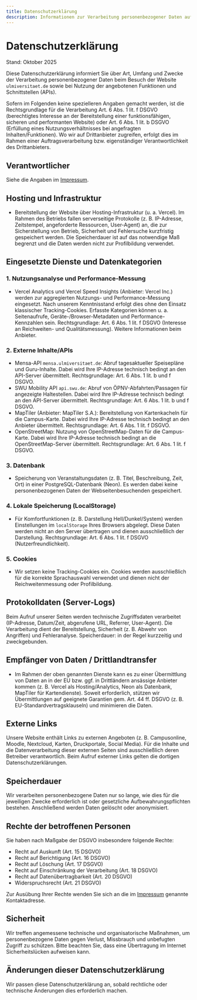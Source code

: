 ```yaml
---
title: Datenschutzerklärung
description: Informationen zur Verarbeitung personenbezogener Daten auf der Website Ulmiversität
---
```


# Datenschutzerklärung

Stand: Oktober 2025

Diese Datenschutzerklärung informiert Sie über Art, Umfang und Zwecke der Verarbeitung personenbezogener Daten beim Besuch der Website `ulmiversitaet.de` sowie bei Nutzung der angebotenen Funktionen und Schnittstellen (APIs).

Sofern im Folgenden keine spezielleren Angaben gemacht werden, ist die Rechtsgrundlage für die Verarbeitung Art. 6 Abs. 1 lit. f DSGVO (berechtigtes Interesse an der Bereitstellung einer funktionsfähigen, sicheren und performanten Website) oder Art. 6 Abs. 1 lit. b DSGVO (Erfüllung eines Nutzungsverhältnisses bei angefragten Inhalten/Funktionen). Wo wir auf Drittanbieter zugreifen, erfolgt dies im Rahmen einer Auftragsverarbeitung bzw. eigenständiger Verantwortlichkeit des Drittanbieters.

## Verantwortlicher

Siehe die Angaben im [Impressum](/impressum).

## Hosting und Infrastruktur

- Bereitstellung der Website über Hosting-Infrastruktur (u. a. Vercel). Im Rahmen des Betriebs fallen serverseitige Protokolle (z. B. IP-Adresse, Zeitstempel, angeforderte Ressourcen, User-Agent) an, die zur Sicherstellung von Betrieb, Sicherheit und Fehlersuche kurzfristig gespeichert werden. Die Speicherdauer ist auf das notwendige Maß begrenzt und die Daten werden nicht zur Profilbildung verwendet.

## Eingesetzte Dienste und Datenkategorien

### 1. Nutzungsanalyse und Performance-Messung

- Vercel Analytics und Vercel Speed Insights (Anbieter: Vercel Inc.) werden zur aggregierten Nutzungs- und Performance-Messung eingesetzt. Nach unserem Kenntnisstand erfolgt dies ohne den Einsatz klassischer Tracking-Cookies. Erfasste Kategorien können u. a. Seitenaufrufe, Geräte-/Browser-Metadaten und Performance-Kennzahlen sein. Rechtsgrundlage: Art. 6 Abs. 1 lit. f DSGVO (Interesse an Reichweiten- und Qualitätsmessung). Weitere Informationen beim Anbieter.

### 2. Externe Inhalte/APIs

- Mensa-API `mensa.ulmiversitaet.de`: Abruf tagesaktueller Speisepläne und Guru-Inhalte. Dabei wird Ihre IP-Adresse technisch bedingt an den API-Server übermittelt. Rechtsgrundlage: Art. 6 Abs. 1 lit. b und f DSGVO.
- SWU Mobility API `api.swu.de`: Abruf von ÖPNV-Abfahrten/Passagen für angezeigte Haltestellen. Dabei wird Ihre IP-Adresse technisch bedingt an den API-Server übermittelt. Rechtsgrundlage: Art. 6 Abs. 1 lit. b und f DSGVO.
- MapTiler (Anbieter: MapTiler S.A.): Bereitstellung von Kartenkacheln für die Campus-Karte. Dabei wird Ihre IP-Adresse technisch bedingt an den Anbieter übermittelt. Rechtsgrundlage: Art. 6 Abs. 1 lit. f DSGVO.
- OpenStreetMap: Nutzung von OpenStreetMap-Daten für die Campus-Karte. Dabei wird Ihre IP-Adresse technisch bedingt an die OpenStreetMap-Server übermittelt. Rechtsgrundlage: Art. 6 Abs. 1 lit. f DSGVO.

### 3. Datenbank

- Speicherung von Veranstaltungsdaten (z. B. Titel, Beschreibung, Zeit, Ort) in einer PostgreSQL-Datenbank (Neon). Es werden dabei keine personenbezogenen Daten der Webseitenbesuchenden gespeichert.

### 4. Lokale Speicherung (LocalStorage)

- Für Komfortfunktionen (z. B. Darstellung Hell/Dunkel/System) werden Einstellungen im `localStorage` Ihres Browsers abgelegt. Diese Daten werden nicht an den Server übertragen und dienen ausschließlich der Darstellung. Rechtsgrundlage: Art. 6 Abs. 1 lit. f DSGVO (Nutzerfreundlichkeit).

### 5. Cookies

- Wir setzen keine Tracking-Cookies ein. Cookies werden ausschließlich für die korrekte Sprachauswahl verwendet und dienen nicht der Reichweitenmessung oder Profilbildung.

## Protokolldaten (Server-Logs)

Beim Aufruf unserer Seiten werden technische Zugriffsdaten verarbeitet (IP-Adresse, Datum/Zeit, abgerufene URL, Referrer, User-Agent). Die Verarbeitung dient der Bereitstellung, Sicherheit (z. B. Abwehr von Angriffen) und Fehleranalyse. Speicherdauer: in der Regel kurzzeitig und zweckgebunden.

## Empfänger von Daten / Drittlandtransfer

- Im Rahmen der oben genannten Dienste kann es zu einer Übermittlung von Daten an in der EU bzw. ggf. in Drittländern ansässige Anbieter kommen (z. B. Vercel als Hosting/Analytics, Neon als Datenbank, MapTiler für Kartendienste). Soweit erforderlich, stützen wir Übermittlungen auf geeignete Garantien gem. Art. 44 ff. DSGVO (z. B. EU-Standardvertragsklauseln) und minimieren die Daten.

## Externe Links

Unsere Website enthält Links zu externen Angeboten (z. B. Campusonline, Moodle, Nextcloud, Karten, Druckportale, Social Media). Für die Inhalte und die Datenverarbeitung dieser externen Seiten sind ausschließlich deren Betreiber verantwortlich. Beim Aufruf externer Links gelten die dortigen Datenschutzerklärungen.

## Speicherdauer

Wir verarbeiten personenbezogene Daten nur so lange, wie dies für die jeweiligen Zwecke erforderlich ist oder gesetzliche Aufbewahrungspflichten bestehen. Anschließend werden Daten gelöscht oder anonymisiert.

## Rechte der betroffenen Personen

Sie haben nach Maßgabe der DSGVO insbesondere folgende Rechte:

- Recht auf Auskunft (Art. 15 DSGVO)
- Recht auf Berichtigung (Art. 16 DSGVO)
- Recht auf Löschung (Art. 17 DSGVO)
- Recht auf Einschränkung der Verarbeitung (Art. 18 DSGVO)
- Recht auf Datenübertragbarkeit (Art. 20 DSGVO)
- Widerspruchsrecht (Art. 21 DSGVO)

Zur Ausübung Ihrer Rechte wenden Sie sich an die im [Impressum](/impressum) genannte Kontaktadresse.

## Sicherheit

Wir treffen angemessene technische und organisatorische Maßnahmen, um personenbezogene Daten gegen Verlust, Missbrauch und unbefugten Zugriff zu schützen. Bitte beachten Sie, dass eine Übertragung im Internet Sicherheitslücken aufweisen kann.

## Änderungen dieser Datenschutzerklärung

Wir passen diese Datenschutzerklärung an, sobald rechtliche oder technische Änderungen dies erforderlich machen.


